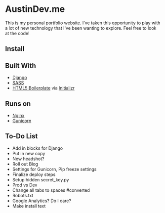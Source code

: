 # AustinDev.me
This is my personal portfolio website.  I've taken this opportunity to play with a lot of new technology that I've been wanting to explore.  Feel free to look at the code!

## Install

## Built With
- [Django](https://www.djangoproject.com/)
- [SASS](http://sass-lang.com/)
- [HTML5 Boilerplate](http://html5boilerplate.com/) via [Initializr](http://www.initializr.com/)

## Runs on
- [Nginx](http://nginx.com/)
- [Gunicorn](http://gunicorn.org/)

## To-Do List
- Add in blocks for Django
- Put in new copy
- New headshot?
- Roll out Blog
- Settings for Gunicorn, Pip freeze settings
- Finalize deploy steps
- Setup hidden secret_key.py
- Prod vs Dev
- Change all tabs to spaces #converted
- Robots.txt
- Google Analytics?  Do I care?
- Make install text
